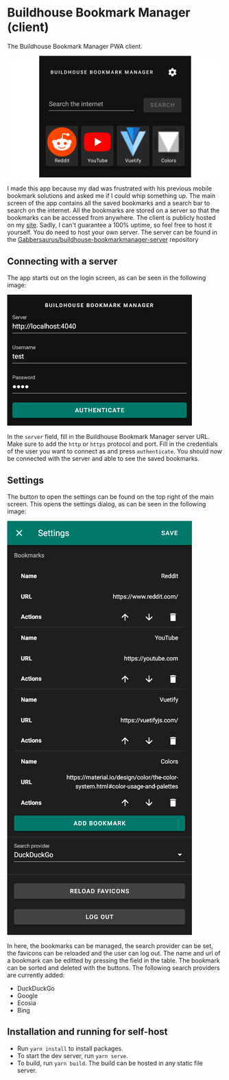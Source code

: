 # Buildhouse Bookmark Manager (client)

The Buildhouse Bookmark Manager PWA client.

![Screenshot](docs/main.png)

I made this app because my dad was frustrated with his previous mobile bookmark solutions and asked me if I could whip something up.
The main screen of the app contains all the saved bookmarks and a search bar to search on the internet. All the bookmarks are stored on a server so that the bookmarks can be accessed from anywhere. The client is publicly hosted on my [site](https://bbm.pascalbouwhuis.nl/). Sadly, I can't guarantee a 100% uptime, so feel free to host it yourself.
You do need to host your own server. The server can be found in the [Gabbersaurus/buildhouse-bookmarkmanager-server](https://github.com/Gabbersaurus/buildhouse-bookmarkmanager-server) repository

## Connecting with a server

The app starts out on the login screen, as can be seen in the following image:

![Login screenshot](docs/login.png)

In the `server` field, fill in the Buildhouse Bookmark Manager server URL. Make sure to add the `http` or `https` protocol and port.
Fill in the credentials of the user you want to connect as and press `authenticate`. You should now be connected with the server and able to see the saved bookmarks.

## Settings

The button to open the settings can be found on the top right of the main screen. This opens the settings dialog, as can be seen in the following image:

![Settings screenshot](docs/settings.png)

In here, the bookmarks can be managed, the search provider can be set, the favicons can be reloaded and the user can log out.
The name and url of a bookmark can be editted by pressing the field in the table. The bookmark can be sorted and deleted with the buttons.
The following search providers are currently added:

-   DuckDuckGo
-   Google
-   Ecosia
-   Bing

## Installation and running for self-host

-   Run `yarn install` to install packages.
-   To start the dev server, run `yarn serve`.
-   To build, run `yarn build`. The build can be hosted in any static file server.
